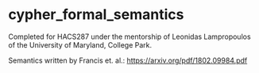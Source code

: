 # cypher_formal_semantics
Completed for HACS287 under the mentorship of Leonidas Lampropoulos of the University of Maryland, College Park.

Semantics written by Francis et. al.: https://arxiv.org/pdf/1802.09984.pdf
